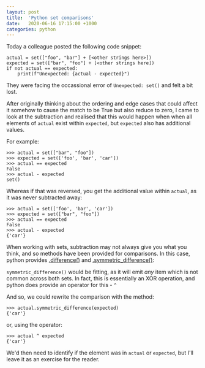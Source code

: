 ```yaml
---
layout: post
title:  'Python set comparisons'
date:   2020-06-16 17:15:00 +1000
categories: python
---
```


Today a colleague posted the following code snippet:

```
actual = set(["foo", "bar"] + [<other strings here>])  
expected = set(["bar", "foo"] + [<other strings here])
if not actual == expected: 
    print(f"Unexpected: {actual - expected}")
```

They were facing the occassional error of `Unexpected: set()` and felt a bit lost.

After originally thinking about the ordering and edge cases that could affect it somehow to cause the match to be True but also reduce to zero, I came to look at the subtraction and realised that this would happen when when all elements of `actual` exist within `expected`, but `expected` also has additional values. 

For example:

```
>>> actual = set(["bar", "foo"])
>>> expected = set(['foo', 'bar', 'car'])
>>> actual == expected
False
>>> actual - expected
set()
```

Whereas if that was reversed, you get the additional value within `actual`, as it was never subtracted away:

```
>>> actual = set(['foo', 'bar', 'car'])
>>> expected = set(["bar", "foo"])
>>> actual == expected
False
>>> actual - expected
{'car'}
```


When working with sets, subtraction may not always give you what you think, and so methods have been provided for comparisons. In this case, python provides [.difference()](https://docs.python.org/3/library/stdtypes.html#frozenset.difference) and [.symmetric_difference()](https://docs.python.org/3/library/stdtypes.html#frozenset.symmetric_difference):

`symmetric_difference()` would be fitting, as it will emit _any_ item which is not common across both sets. In fact, this is essentially an XOR operation, and python does provide an operator for this - `^`

And so, we could rewrite the comparison with the method:

```
>>> actual.symmetric_difference(expected)
{'car'}
```

or, using the operator:

```
>>> actual ^ expected
{'car'}
```

We'd then need to identify if the element was in `actual` or `expected`, but I'll leave it as an exercise for the reader.
